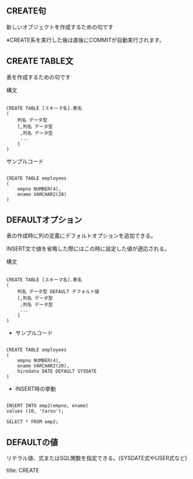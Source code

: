 


## CREATE句

新しいオブジェクトを作成するための句です

※CREATE系を実行した後は直後にCOMMITが自動実行されます。

## CREATE TABLE文

表を作成するための句です

構文

<pre><code>
CREATE TABLE [スキーマ名].表名
(
    列名 データ型
    [,列名 データ型
     ,列名 データ型
     ...
    ]
)
</code></pre>

サンプルコード

<pre><code>
CREATE TABLE employees
(
    empno NUMBER(4),
    ename VARCHAR2(20)
)
</code></pre>


## DEFAULTオプション

表の作成時に列の定義にデフォルトオプションを追加できる。

INSERT文で値を省略した際にはこの時に設定した値が適応される。

構文

<pre><code>
CREATE TABLE [スキーマ名].表名
(
    列名 データ型 DEFAULT デフォルト値
    [,列名 データ型
     ,列名 データ型
     ...
    ]
)
</code></pre>

- サンプルコード

<pre><code>
CREATE TABLE employees
(
    empno NUMBER(4),
    ename VARCHAR2(20),
    hiredate DATE DEFAULT SYSDATE
)
</code></pre>

- INSERT時の挙動

<pre><code>
INSERT INTO emp2(empno, ename)
values (10, 'tarou');

SELECT * FROM emp2;
</code></pre>


## DEFAULTの値

リテラル値、式またはSQL関数を指定できる。(SYSDATE式やUSER式など)









title: CREATE

